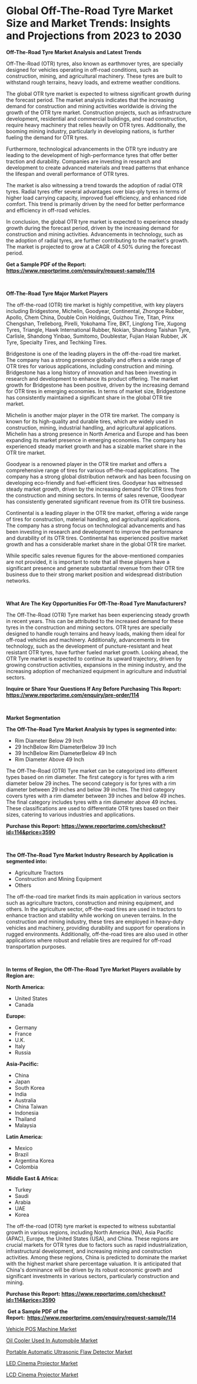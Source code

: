 <p><h1>Global Off-The-Road Tyre Market Size and Market Trends: Insights and Projections from 2023 to 2030</h1></p><p><strong>Off-The-Road Tyre Market Analysis and Latest Trends</strong></p>
<p><p>Off-The-Road (OTR) tyres, also known as earthmover tyres, are specially designed for vehicles operating in off-road conditions, such as construction, mining, and agricultural machinery. These tyres are built to withstand rough terrains, heavy loads, and extreme weather conditions.</p><p>The global OTR tyre market is expected to witness significant growth during the forecast period. The market analysis indicates that the increasing demand for construction and mining activities worldwide is driving the growth of the OTR tyre market. Construction projects, such as infrastructure development, residential and commercial buildings, and road construction, require heavy machinery that relies heavily on OTR tyres. Additionally, the booming mining industry, particularly in developing nations, is further fueling the demand for OTR tyres.</p><p>Furthermore, technological advancements in the OTR tyre industry are leading to the development of high-performance tyres that offer better traction and durability. Companies are investing in research and development to create advanced materials and tread patterns that enhance the lifespan and overall performance of OTR tyres.</p><p>The market is also witnessing a trend towards the adoption of radial OTR tyres. Radial tyres offer several advantages over bias-ply tyres in terms of higher load carrying capacity, improved fuel efficiency, and enhanced ride comfort. This trend is primarily driven by the need for better performance and efficiency in off-road vehicles.</p><p>In conclusion, the global OTR tyre market is expected to experience steady growth during the forecast period, driven by the increasing demand for construction and mining activities. Advancements in technology, such as the adoption of radial tyres, are further contributing to the market's growth. The market is projected to grow at a CAGR of 4.50% during the forecast period.</p></p>
<p><strong>Get a Sample PDF of the Report:&nbsp; <a href="https://www.reportprime.com/enquiry/request-sample/114">https://www.reportprime.com/enquiry/request-sample/114</a></strong></p>
<p>&nbsp;</p>
<p><strong>Off-The-Road Tyre Major Market Players</strong></p>
<p><p>The off-the-road (OTR) tire market is highly competitive, with key players including Bridgestone, Michelin, Goodyear, Continental, Zhongce Rubber, Apollo, Chem China, Double Coin Holdings, Guizhou Tire, Titan, Prinx Chengshan, Trelleborg, Pirelli, Yokohama Tire, BKT, Linglong Tire, Xugong Tyres, Triangle, Hawk International Rubber, Nokian, Shandong Taishan Tyre, Carlisle, Shandong Yinbao, Sumitomo, Doublestar, Fujian Haian Rubber, JK Tyre, Specialty Tires, and Techking Tires.</p><p>Bridgestone is one of the leading players in the off-the-road tire market. The company has a strong presence globally and offers a wide range of OTR tires for various applications, including construction and mining. Bridgestone has a long history of innovation and has been investing in research and development to enhance its product offering. The market growth for Bridgestone has been positive, driven by the increasing demand for OTR tires in emerging economies. In terms of market size, Bridgestone has consistently maintained a significant share in the global OTR tire market.</p><p>Michelin is another major player in the OTR tire market. The company is known for its high-quality and durable tires, which are widely used in construction, mining, industrial handling, and agricultural applications. Michelin has a strong presence in North America and Europe and has been expanding its market presence in emerging economies. The company has experienced steady market growth and has a sizable market share in the OTR tire market. </p><p>Goodyear is a renowned player in the OTR tire market and offers a comprehensive range of tires for various off-the-road applications. The company has a strong global distribution network and has been focusing on developing eco-friendly and fuel-efficient tires. Goodyear has witnessed steady market growth, driven by the increasing demand for OTR tires from the construction and mining sectors. In terms of sales revenue, Goodyear has consistently generated significant revenue from its OTR tire business.</p><p>Continental is a leading player in the OTR tire market, offering a wide range of tires for construction, material handling, and agricultural applications. The company has a strong focus on technological advancements and has been investing in research and development to improve the performance and durability of its OTR tires. Continental has experienced positive market growth and has a considerable market share in the global OTR tire market.</p><p>While specific sales revenue figures for the above-mentioned companies are not provided, it is important to note that all these players have a significant presence and generate substantial revenue from their OTR tire business due to their strong market position and widespread distribution networks.</p></p>
<p>&nbsp;</p>
<p><strong>What Are The Key Opportunities For Off-The-Road Tyre Manufacturers?</strong></p>
<p><p>The Off-The-Road (OTR) Tyre market has been experiencing steady growth in recent years. This can be attributed to the increased demand for these tyres in the construction and mining sectors. OTR tyres are specially designed to handle rough terrains and heavy loads, making them ideal for off-road vehicles and machinery. Additionally, advancements in tire technology, such as the development of puncture-resistant and heat resistant OTR tyres, have further fueled market growth. Looking ahead, the OTR Tyre market is expected to continue its upward trajectory, driven by growing construction activities, expansions in the mining industry, and the increasing adoption of mechanized equipment in agriculture and industrial sectors.</p></p>
<p><strong>Inquire or Share Your Questions If Any Before Purchasing This Report: <a href="https://www.reportprime.com/enquiry/pre-order/114">https://www.reportprime.com/enquiry/pre-order/114</a></strong></p>
<p>&nbsp;</p>
<p><strong>Market Segmentation</strong></p>
<p><strong>The Off-The-Road Tyre Market Analysis by types is segmented into:</strong></p>
<p><ul><li>Rim Diameter Below 29 Inch</li><li>29 InchBelow Rim DiameterBelow 39 Inch</li><li>39 InchBelow Rim DiameterBelow 49 Inch</li><li>Rim Diameter Above 49 Inch</li></ul></p>
<p><p>The Off-The-Road (OTR) Tyre market can be categorized into different types based on rim diameter. The first category is for tyres with a rim diameter below 29 inches. The second category is for tyres with a rim diameter between 29 inches and below 39 inches. The third category covers tyres with a rim diameter between 39 inches and below 49 inches. The final category includes tyres with a rim diameter above 49 inches. These classifications are used to differentiate OTR tyres based on their sizes, catering to various industries and applications.</p></p>
<p><strong>Purchase this Report:&nbsp;<a href="https://www.reportprime.com/checkout?id=114&price=3590">https://www.reportprime.com/checkout?id=114&price=3590</a></strong></p>
<p>&nbsp;</p>
<p><strong>The Off-The-Road Tyre Market Industry Research by Application is segmented into:</strong></p>
<p><ul><li>Agriculture Tractors</li><li>Construction and Mining Equipment</li><li>Others</li></ul></p>
<p><p>The off-the-road tire market finds its main application in various sectors such as agriculture tractors, construction and mining equipment, and others. In the agriculture sector, off-the-road tires are used in tractors to enhance traction and stability while working on uneven terrains. In the construction and mining industry, these tires are employed in heavy-duty vehicles and machinery, providing durability and support for operations in rugged environments. Additionally, off-the-road tires are also used in other applications where robust and reliable tires are required for off-road transportation purposes.</p></p>
<p>&nbsp;</p>
<p><strong>In terms of Region, the Off-The-Road Tyre Market Players available by Region are:</strong></p>
<p>
    <p> <strong> North America: </strong>
        <ul>
            <li>United States</li>
            <li>Canada</li>
        </ul>
        </p> 
    <p> <strong> Europe: </strong>
        <ul>
            <li>Germany</li>
            <li>France</li>
            <li>U.K.</li>
            <li>Italy</li>
            <li>Russia</li>
        </ul>
        </p> 
    <p> <strong> Asia-Pacific: </strong>
        <ul>
            <li>China</li>
            <li>Japan</li>
            <li>South Korea</li>
            <li>India</li>
            <li>Australia</li>
            <li>China Taiwan</li>
            <li>Indonesia</li>
            <li>Thailand</li>
            <li>Malaysia</li>
        </ul>
        </p> 
    <p> <strong> Latin America: </strong>
        <ul>
            <li>Mexico</li>
            <li>Brazil</li>
            <li>Argentina Korea</li>
            <li>Colombia</li>
        </ul>
        </p> 
    <p> <strong> Middle East & Africa: </strong>
        <ul>
            <li>Turkey</li>
            <li>Saudi</li>
            <li>Arabia</li>
            <li>UAE</li>
            <li>Korea</li>
        </ul>
    </p>
    </p>
<p><p>The off-the-road (OTR) tyre market is expected to witness substantial growth in various regions, including North America (NA), Asia Pacific (APAC), Europe, the United States (USA), and China. These regions are crucial markets for OTR tyres due to factors such as rapid industrialization, infrastructural development, and increasing mining and construction activities. Among these regions, China is predicted to dominate the market with the highest market share percentage valuation. It is anticipated that China's dominance will be driven by its robust economic growth and significant investments in various sectors, particularly construction and mining.</p></p>
<p><strong>Purchase this Report: <a href="https://www.reportprime.com/checkout?id=114&price=3590">https://www.reportprime.com/checkout?id=114&price=3590</a></strong></p>
<p>&nbsp;<strong>Get a Sample PDF of the Report:&nbsp;&nbsp;<a href="https://www.reportprime.com/enquiry/request-sample/114">https://www.reportprime.com/enquiry/request-sample/114</a></strong></p>
<p><strong></strong></p>
<p><p><a href="https://github.com/kholmovskayalyudmila/Market-Research-Report-List-1/blob/main/vehicle-pos-machine-market.md">Vehicle POS Machine Market</a></p><p><a href="https://github.com/sofyaavrova/Market-Research-Report-List-1/blob/main/oil-cooler-used-in-automobile-market.md">Oil Cooler Used In Automobile Market</a></p><p><a href="https://www.linkedin.com/pulse/portable-automatic-ultrasonic-flaw-detector-market-share-amp-new-bekee/">Portable Automatic Ultrasonic Flaw Detector Market</a></p><p><a href="https://medium.com/@damorgan64868/led-cinema-projector-market-trends-forecast-and-competitive-analysis-to-2030-213f61cf62d7">LED Cinema Projector Market</a></p><p><a href="https://medium.com/@jaremington56468/lcd-cinema-projector-market-share-evolution-and-market-growth-trends-2023-2030-37ccc20c2501">LCD Cinema Projector Market</a></p></p>